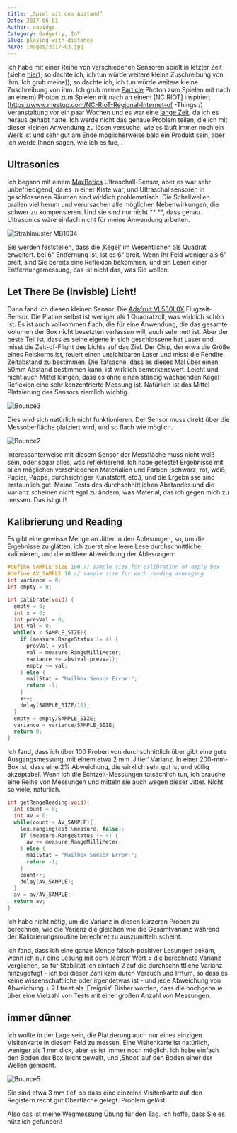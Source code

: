 ```yaml
---
title: „Spiel mit dem Abstand“
Date: 2017-06-01
Author: davidgs
Category: Gadgetry, IoT
Slug: playing-with-distance
hero: images/3317-03.jpg
---
```


Ich habe mit einer Reihe von verschiedenen Sensoren spielt in letzter Zeit (siehe [hier](/posts/category/iot/iot-software/building-an-app-with-apache-mynewt/)), so dachte ich, ich tun würde weitere kleine Zuschreibung von ihm. Ich grub meine)), so dachte ich, ich tun würde weitere kleine Zuschreibung von ihm. Ich grub meine [Particle](https://particle.io/) Photon zum Spielen mit nach an einem) Photon zum Spielen mit nach an einem [NC RIOT] inspiriert (https://www.meetup.com/NC-RIoT-Regional-Internet-of -Things /) Veranstaltung vor ein paar Wochen und es war eine [lange Zeit](https://www.meetup.com/NC-RIoT-Regional-Internet-of-Things/), da ich es heraus gehabt hatte. Ich werde nicht das genaue Problem teilen, die ich mit dieser kleinen Anwendung zu lösen versuche, wie es läuft immer noch ein Werk ist und sehr gut am Ende möglicherweise bald ein Produkt sein, aber ich werde Ihnen sagen, wie ich es tue, .

## Ultrasonics

Ich begann mit einem [MaxBotics](http://www.maxbotix.com) Ultraschall-Sensor, aber es war sehr unbefriedigend, da es in einer Kiste war, und Ultraschallsensoren in geschlossenen Räumen sind wirklich problematisch. Die Schallwellen prallen viel herum und verursachen alle möglichen Nebenwirkungen, die schwer zu kompensieren. Und sie sind nur nicht ** **, dass genau. Ultrasonics wäre einfach nicht für meine Anwendung arbeiten.

![Strahlmuster MB1034](/posts/category/iot-iot-software/images/Beam-Pattern-MB1034.gif)

Sie werden feststellen, dass die ‚Kegel‘ im Wesentlichen als Quadrat erweitert. bei 6" Entfernung ist, ist es 6" breit. Wenn Ihr Feld weniger als 6" breit, sind Sie bereits eine Reflexion bekommen, und ein Lesen einer Entfernungsmessung, das ist nicht das, was Sie wollen.

## Let There Be (Invisble) Licht!

Dann fand ich diesen kleinen Sensor. Die [Adafruit VL530L0X](https://www.adafruit.com/product/3317) Flugzeit-Sensor. Die Platine selbst ist weniger als 1 Quadratzoll, was wirklich schön ist. Es ist auch vollkommen flach, die für eine Anwendung, die das gesamte Volumen der Box nicht besetzten verlassen will, auch sehr nett ist. Aber der beste Teil ist, dass es seine eigene in sich geschlossene hat Laser und misst die Zeit-of-Flight des Lichts auf das Ziel. Der Chip, der etwa die Größe eines Reiskorns ist, feuert einen unsichtbaren Laser und misst die Rendite Zeitabstand zu bestimmen. Die Tatsache, dass es dieses Mal über einen 50mm Abstand bestimmen kann, ist wirklich bemerkenswert. Leicht und nicht auch Mittel klingen, dass es ohne einen ständig wachsenden Kegel Reflexion eine sehr konzentrierte Messung ist. Natürlich ist das Mittel Platzierung des Sensors ziemlich wichtig.

![Bounce3](/posts/category/iot-iot-software/images/Bounce3.png)

Dies wird sich natürlich nicht funktionieren. Der Sensor muss direkt über die Messoberfläche platziert wird, und so flach wie möglich.

![Bounce2](/posts/category/iot-iot-software/images/Bounce2.png)

Interessanterweise mit diesem Sensor der Messfläche muss nicht weiß sein, oder sogar alles, was reflektierend. Ich habe getestet Ergebnisse mit allen möglichen verschiedenen Materialien und Farben (schwarz, rot, weiß, Papier, Pappe, durchsichtiger Kunststoff, etc.), und die Ergebnisse sind erstaunlich gut. Meine Tests des durchschnittlichen Abstandes und die Varianz scheinen nicht egal zu ändern, was Material, das ich gegen mich zu messen. Das ist gut!

## Kalibrierung und Reading

Es gibt eine gewisse Menge an Jitter in den Ablesungen, so, um die Ergebnisse zu glätten, ich zuerst eine leere Lese durchschnittliche kalibrieren, und die mittlere Abweichung der Ablesungen:

```cpp
#define SAMPLE_SIZE 100 // sample size for calibration of empty box
#define AV_SAMPLE 10 // sample size for each reading averaging
int variance = 0;
int empty = 0;

int calibrate(void) {
  empty = 0;
  int x = 0;
  int prevVal = 0;
  int val = 0;
  while(x < SAMPLE_SIZE){
    if (measure.RangeStatus != 4) {
      prevVal = val;
      val = measure.RangeMilliMeter;
      variance += abs(val-prevVal);
      empty += val;
    } else {
      mailStat = "Mailbox Sensor Error!";
      return -1;
    }
    x++;
    delay(SAMPLE_SIZE/10);
  }
  empty = empty/SAMPLE_SIZE;
  variance = variance/SAMPLE_SIZE;
  return 0;
}
```

Ich fand, dass ich über 100 Proben von durchschnittlich über gibt eine gute Ausgangsmessung, mit einem etwa 2 mm ‚Jitter‘ Varianz. In einer 200-mm-Box ist, dass eine 2% Abweichung, die wirklich sehr gut ist und völlig akzeptabel. Wenn ich die Echtzeit-Messungen tatsächlich tun, ich brauche eine Reihe von Messungen und mitteln sie auch wegen dieser Jitter. Nicht so viele, natürlich.

```cpp
int getRangeReading(void){
  int count = 0;
  int av = 0;
  while(count < AV_SAMPLE){
    lox.rangingTest(&measure, false);
    if (measure.RangeStatus != 4) {
      av += measure.RangeMilliMeter;
    } else {
      mailStat = "Mailbox Sensor Error!";
      return -1;
    }
    count++;
    delay(AV_SAMPLE);
  }
  av = av/AV_SAMPLE;
  return av;
}
```

Ich habe nicht nötig, um die Varianz in diesen kürzeren Proben zu berechnen, wie die Varianz die gleichen wie die Gesamtvarianz während der Kalibrierungsroutine berechnet zu auszumitteln scheint.

Ich fand, dass ich eine ganze Menge falsch-positiver Lesungen bekam, wenn ich nur eine Lesung mit dem ‚leeren‘ Wert ± die berechnete Varianz verglichen, so für Stabilität ich einfach 2 auf die durchschnittliche Varianz hinzugefügt - ich bei dieser Zahl kam durch Versuch und Irrtum, so dass es keine wissenschaftliche oder irgendetwas ist - und jede Abweichung von Abweichung ± 2 I treat als ‚Ereignis‘. Bisher worden, dass die hochgenaue über eine Vielzahl von Tests mit einer großen Anzahl von Messungen.

## immer dünner

Ich wollte in der Lage sein, die Platzierung auch nur eines einzigen Visitenkarte in diesem Feld zu messen. Eine Visitenkarte ist natürlich, weniger als 1 mm dick, aber es ist immer noch möglich. Ich habe einfach den Boden der Box leicht gewellt, und ‚Shoot‘ auf den Boden einer der Wellen gemacht.

![Bounce5](/posts/category/iot-iot-software/images/Bounce5.png)

Sie sind etwa 3 mm tief, so dass eine einzelne Visitenkarte auf den Registern recht gut Oberfläche gelegt. Problem gelöst!

Also das ist meine Wegmessung Übung für den Tag. Ich hoffe, dass Sie es nützlich gefunden!
